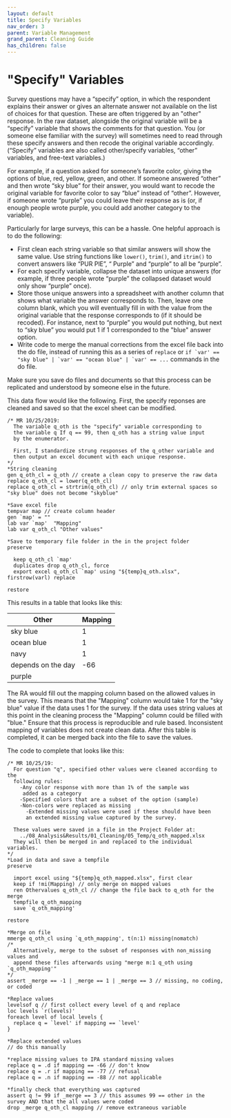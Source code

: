 ```yaml
---
layout: default
title: Specify Variables
nav_order: 3
parent: Variable Management
grand_parent: Cleaning Guide
has_children: false
---
```


# "Specify" Variables
Survey questions may have a “specify” option, in which the respondent explains their answer or gives an alternate answer not available on the list of choices for that question. These are often triggered by an "other" response. In the raw dataset, alongside the original variable will be a “specify” variable that shows the comments for that question. You (or someone else familiar with the survey) will sometimes need to read through these specify answers and then recode the original variable accordingly. (“Specify” variables are also called other/specify variables, “other” variables, and free-text variables.)

For example, if a question asked for someone’s favorite color, giving the options of blue, red, yellow, green, and other. If someone answered “other” and then wrote “sky blue” for their answer, you would want to recode the original variable for favorite color to say “blue” instead of “other”. However, if someone wrote “purple” you could leave their response as is (or, if enough people wrote purple, you could add another category to the variable).

Particularly for large surveys, this can be a hassle. One helpful approach is to do the following:
-	First clean each string variable so that similar answers will show the same value. Use string functions like `lower()`, `trim()`, and `itrim()` to convert answers like “PUR PlE”, “ Purple” and “purple” to all be “purple”.
-	For each specify variable, collapse the dataset into unique answers (for example, if three people wrote “purple” the collapsed dataset would only show “purple” once).
-	Store those unique answers into a spreadsheet with another column that shows what variable the answer corresponds to. Then, leave one column blank, which you will eventually fill in with the value from the original variable that the response corresponds to (if it should be recoded). For instance, next to “purple” you would put nothing, but next to “sky blue” you would put 1 if 1 corresponded to the "blue" answer option.
-	Write code to merge the manual corrections from the excel file back into the do file, instead of running this as a series of `replace` or `` if `var' == "sky blue" | `var' == "ocean blue" | `var' == ... `` commands in the do file.

Make sure you save do files and documents so that this process can be replicated and understood by someone else in the future.

This data flow would like the following. First, the specify reponses are cleaned and saved so that the excel sheet can be modified.
````
/* MR 10/25/2019:
  The variable q_oth is the "specify" variable corresponding to
  the variable q If q == 99, then q_oth has a string value input
  by the enumerator.
  
  First, I standardize strung responses of the q_other variable and
  then output an excel document with each unique response.
*/ 
*String cleaning
gen q_oth_cl = q_oth // create a clean copy to preserve the raw data
replace q_oth_cl = lower(q_oth_cl) 
replace q_oth_cl = strtrim(q_oth_cl) // only trim external spaces so "sky blue" does not become "skyblue"

*Save excel file
tempvar map // create column header
gen `map' = ""
lab var `map'  "Mapping"
lab var q_oth_cl "Other values"

*Save to temporary file folder in the in the project folder
preserve

  keep q_oth_cl `map'
  duplicates drop q_oth_cl, force
  export excel q_oth_cl `map' using "${temp}q_oth.xlsx", firstrow(varl) replace

restore
````

This results in a table that looks like this:

  | Other  | Mapping | 
  | ------------- | ------------- | 
  | sky blue  | 1  | 
  | ocean blue  | 1  | 
  | navy  | 1  | 
  | depends on the day  | -66 | 
  | purple  |  | 

The RA would fill out the mapping column based on the allowed values in the survey. This means that the "Mapping" column would take 1 for the "sky blue" value if the data uses 1 for the survey. If the data uses string values at this point in the cleaning process the "Mapping" column could be filled with "blue." Ensure that this process is reproducible and rule based. Inconsistent mapping of variables does not create clean data. After this table is completed, it can be merged back into the file to save the values. 

The code to complete that looks like this:
````
/* MR 10/25/19:
  For question "q", specified other values were cleaned according to the 
  following rules: 
    -Any color response with more than 1% of the sample was
     added as a category
    -Specified colors that are a subset of the option (sample)
    -Non-colors were replaced as missing
      -Extended missing values were used if these should have been 
      an extended missing value captured by the survey.
      
  These values were saved in a file in the Project Folder at: 
    ../08_Analysis&Results/01_Cleaning/05_Temp/q_oth_mapped.xlsx
  They will then be merged in and replaced to the individual variables.
*/
*Load in data and save a tempfile
preserve

  import excel using "${temp}q_oth_mapped.xlsx", first clear
  keep if !mi(Mapping) // only merge on mapped values
  ren Othervalues q_oth_cl // change the file back to q_oth for the merge
  tempfile q_oth_mapping
  save `q_oth_mapping'
  
restore

*Merge on file
mmerge q_oth_cl using `q_oth_mapping', t(n:1) missing(nomatch)
/* 
  Alternatively, merge to the subset of responses with non_missing values and 
  append these files afterwards using "merge m:1 q_oth using `q_oth_mapping'" 
*/
assert _merge == -1 | _merge == 1 | _merge == 3 // missing, no coding, or coded

*Replace values
levelsof q // first collect every level of q and replace
loc levels `r(levels)'
foreach level of local levels {
  replace q = `level' if mapping == `level'
}

*Replace extended values 
// do this manually

*replace missing values to IPA standard missing values
replace q = .d if mapping == -66 // don't know
replace q = .r if mapping == -77 // refusal
replace q = .n if mapping == -88 // not applicable

*finally check that everything was captured
assert q != 99 if _merge == 3 // this assumes 99 == other in the survey AND that the all values were coded
drop _merge q_oth_cl mapping // remove extraneous variable
````
